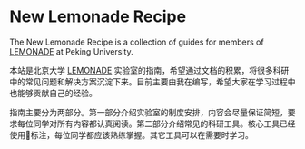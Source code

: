 # New Lemonade Recipe

The New Lemonade Recipe is a collection of guides for members of [LEMONADE](https://www.youwei.xyz) at Peking University.

本站是北京大学 [LEMONADE](https://www.youwei.xyz) 实验室的指南，希望通过文档的积累，将很多科研中的常见问题和解决方案沉淀下来。目前主要由我在编写，希望大家在学习过程中也能够贡献自己的经验。

指南主要分为两部分。第一部分介绍实验室的制度安排，内容会尽量保证简短，要求每位同学对所有内容都认真阅读。第二部分介绍常见的科研工具。核心工具已经使用🌟标注，每位同学都应该熟练掌握。其它工具可以在需要时学习。
